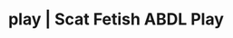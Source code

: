 ---
categories:
- Gender-Fluid
- Vintage Boudoir
- Mindful Kink
- Gothic Erotica
- Sapphic Desires
image: /assets/images/1747714096934.webp
layout: post
schema:
  description: Premium adult content featuring Scat Fetish, ABDL Play. High-quality
    artwork with provocative themes.
  keywords:
  - Roleplay Fantasies
  - Nerdy Seduction
  - Virtual Sex
  - ABDL Play
  - E-Girl Erotica
  - Scat Fetish
  name: 1747714096934 | Scat Fetish ABDL Play
  type: VisualArtwork
seo:
  description: Featured content with artistic Scat Fetish, ABDL Play. HD images available.
  keywords: Scat Fetish, ABDL Play
  og_image: /assets/images/1747714096934.webp
  schema_type: VisualArtwork
tags:
- '#play'
- Scat Fetish
- ABDL Play
title: play | Scat Fetish ABDL Play
---